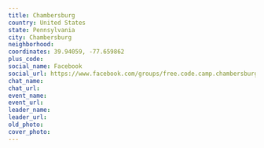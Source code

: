 ```yaml
---
title: Chambersburg
country: United States
state: Pennsylvania
city: Chambersburg
neighborhood: 
coordinates: 39.94059, -77.659862
plus_code:
social_name: Facebook
social_url: https://www.facebook.com/groups/free.code.camp.chambersburg.pa
chat_name:
chat_url:
event_name:
event_url:
leader_name:
leader_url:
old_photo: 
cover_photo:
---
```

